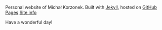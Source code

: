 Personal website of Michał Korzonek.
Built with [Jekyll](https://jekyllrb.com/), hosted on [GitHub Pages](https://pages.github.com/)
[Site info](/site-info)

Have a wonderful day!